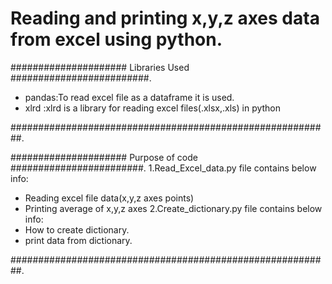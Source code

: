 # Reading and printing x,y,z axes data from excel using python.
##################### Libraries Used #########################.
- pandas:To read excel file as a dataframe it is used.
- xlrd  :xlrd is a library for reading excel files(.xlsx,.xls) in python

##########################################################.

##################### Purpose of code ########################.
1.Read_Excel_data.py file contains below info:
- Reading excel file data(x,y,z axes points)
- Printing average of x,y,z axes
2.Create_dictionary.py file contains below info:
- How to create dictionary.
- print data from dictionary.

##########################################################.
